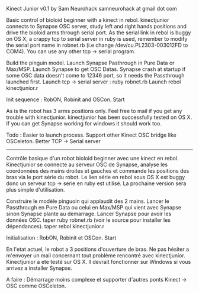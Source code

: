 Kinect Junior v0.1
by Sam Neurohack
samneurohack at gmail dot com


Basic control of bioloid beginner with a kinect in rebol.
kinectjunior connects to Synapse OSC server, study left and right hands positions and drive the bioloid arms through serial port.
As the serial link in rebol is buggy on OS X, a crappy tcp to serial server in ruby is used, remember to modify the serial port name in robnet.rb (i.e change /dev/cu.PL2303-003012FD to COM4). You can use any other tcp -> serial program.

Build the pinguin model.
Launch Synapse Pasthrough in Pure Data or Max/MSP.
Launch Synapse to get OSC Datas. Synapse crash at startup if some OSC data doesn't come to 12346 port, so it needs the Passthrough launched first.
Launch tcp -> serial server : ruby robnet.rb
Launch rebol kinectjunior.r

Init sequence : RobON, Robinit and OSCon.
Start

As is the robot has 3 arms positions only. Feel free to mail if you get any trouble with kinectjunior.
kinectjunior has been successfully tested on OS X. If you can get Synapse working for windows it should work too.

Todo : Easier to launch process. Support other Kinect OSC bridge like OSCeleton. Better TCP -> Serial server

-----------------------------------------------------------------------------------------

Contrôle basique d'un robot bioloid beginner avec une kinect en rebol.
Kinectjunior se connecte au serveur OSC de Synapse, analyse les coordonnées des mains droites et gauches et commande les positions des bras via le port série du robot. Le lien série en rebol sous OS X est buggy donc un serveur tcp -> serie en ruby est utilisé. La prochaine version sera plus simple d'utilisation.


Construire le modèle pinguoin qui applaudit des 2 mains.
Lancer le Passthrough en Pure Data ou celui en Max/MSP qui vient avec Synapse sinon Synapse plante au demarrage.
Lancer Synapse pour avoir les données OSC. 
taper ruby robnet.rb (voir le source pour installer les dépendances).
taper rebol kinectjunior.r

Initialisation : RobON, Robinit et OSCon.
Start

En l'etat actuel, le robot a 3 positions d'ouverture de bras. Ne pas hésiter a m'envoyer un mail concernant tout problème rencontré avec kinectjunior. Kinectjunior a ete testé sur OS X. Il devrait fonctionner sur Windows si vous arrivez a installer Synapse.

A faire : Démarrage moins complexe et supporter d'autres ponts Kinect -> OSC comme OSCeleton.
